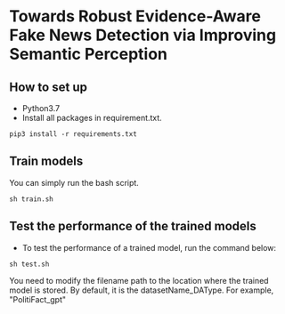 # Towards Robust Evidence-Aware Fake News Detection via Improving Semantic Perception

## How to set up
* Python3.7 
* Install all packages in requirement.txt.
```shell script
pip3 install -r requirements.txt
```


## Train models
You can simply run the bash script.
```shell script
sh train.sh
```




## Test the performance of the trained models
* To test the performance of a trained model, run the command below:
```shell script
sh test.sh
```
You need to modify the filename path to the location where the trained model is stored.
By default, it is the datasetName_DAType. For example, "PolitiFact_gpt"





